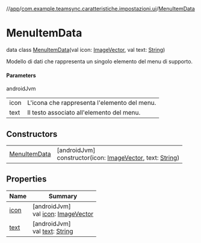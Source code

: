 //[app](../../../index.md)/[com.example.teamsync.caratteristiche.impostazioni.ui](../index.md)/[MenuItemData](index.md)

# MenuItemData

data class [MenuItemData](index.md)(val icon: [ImageVector](https://developer.android.com/reference/kotlin/androidx/compose/ui/graphics/vector/ImageVector.html), val text: [String](https://kotlinlang.org/api/latest/jvm/stdlib/kotlin/-string/index.html))

Modello di dati che rappresenta un singolo elemento del menu di supporto.

#### Parameters

androidJvm

| | |
|---|---|
| icon | L'icona che rappresenta l'elemento del menu. |
| text | Il testo associato all'elemento del menu. |

## Constructors

| | |
|---|---|
| [MenuItemData](-menu-item-data.md) | [androidJvm]<br>constructor(icon: [ImageVector](https://developer.android.com/reference/kotlin/androidx/compose/ui/graphics/vector/ImageVector.html), text: [String](https://kotlinlang.org/api/latest/jvm/stdlib/kotlin/-string/index.html)) |

## Properties

| Name | Summary |
|---|---|
| [icon](icon.md) | [androidJvm]<br>val [icon](icon.md): [ImageVector](https://developer.android.com/reference/kotlin/androidx/compose/ui/graphics/vector/ImageVector.html) |
| [text](text.md) | [androidJvm]<br>val [text](text.md): [String](https://kotlinlang.org/api/latest/jvm/stdlib/kotlin/-string/index.html) |
